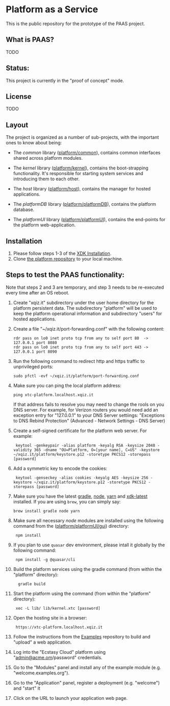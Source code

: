 # Platform as a Service #

This is the public repository for the prototype of the PAAS project.

## What is PAAS?

TODO

## Status:

This project is currently in the "proof of concept" mode.

## License

TODO

## Layout

The project is organized as a number of sub-projects, with the important ones to know about being:

* The *common* library ([platform/common](./common)), contains common interfaces shared across platform modules. 
  
* The *kernel* library ([platform/kernel](./kernel)), contains the boot-strapping functionality. It's responsible for starting system services and introducing them to each other. 
  
* The *host* library ([platform/host](./host)), contains the manager for hosted applications.

* The *platformDB* library ([platform/platformDB](./platformDB)), contains the platform database. 

* The *platformUI* library ([platform/platformUI](./platformUI)), contains the end-points for the platform web-application. 
  
## Installation

1. Please follow steps 1-3 of the [XDK Installation](https://github.com/xtclang/xvm#installation).
2. Clone [the platform repository](https://github.com/xtclang/platform) to your local machine.

## Steps to test the PAAS functionality:

Note that steps 2 and 3 are temporary, and step 3 needs to be re-executed every time after an OS reboot.

1. Create "xqiz.it" subdirectory under the user home directory for the platform persistent data. The subdirectory "platform" will be used to keep the platform operational information and subdirectory "users" for hosted applications.

2. Create a file "~/xqiz.it/port-forwarding.conf" with the following content:

       rdr pass on lo0 inet proto tcp from any to self port 80  -> 127.0.0.1 port 8080
       rdr pass on lo0 inet proto tcp from any to self port 443 -> 127.0.0.1 port 8090

3. Run the following command to redirect http and https traffic to unprivileged ports:
      
       sudo pfctl -evf ~/xqiz.it/platform/port-forwarding.conf

4. Make sure you can ping the local platform address:
       
       ping xtc-platform.localhost.xqiz.it
   
   If that address fails to resolve you may need to change the rools on you DNS server. For example, for Verizon routers you would need add an exception entry for "127.0.0.1" to your DNS Server settiings: "Exceptions to DNS Rebind Protection" (Advanced - Network Settings - DNS Server)   

5. Create a self-signed certificate for the platform web server. For example:
   
        keytool -genkeypair -alias platform -keyalg RSA -keysize 2048 -validity 365 -dname "OU=Platform, O=[your name], C=US" -keystore ~/xqiz.it/platform/keystore.p12 -storetype PKCS12 -storepass [password]

6. Add a symmetric key to encode the cookies:

        keytool -genseckey -alias cookies -keyalg AES -keysize 256 -keystore ~/xqiz.it/platform/keystore.p12 -storetype PKCS12 -storepass [password]
   
7. Make sure you have the latest [gradle](https://gradle.org/), [node](https://nodejs.org/en), [yarn](https://yarnpkg.com/) and  [xdk-latest](https://github.com/xtclang/xvm#readme) installed. If you are using `brew`, you can simply say: 
        
       brew install gradle node yarn  

8. Make sure all necessary *node* modules are installed using the following command from the ([platform/platformUI/gui](./platformUI/gui)) directory:
   
        npm install

9. If you plan to use `quasar` dev environment, please intall it globally by the following command:

        npm install -g @quasar/cli
 
10. Build the platform services using the gradle command (from within the "platform" directory):

          gradle build

11. Start the platform using the command (from within the "platform" directory):

         xec -L lib/ lib/kernel.xtc [password]

12. Open the hosting site in a browser: 

         https://xtc-platform.localhost.xqiz.it

13. Follow the instructions from the [Examples](https://github.com/xtclang/examples) repository to build and "upload" a web application.
14. Log into the "Ecstasy Cloud" platform using "admin@acme.om/password" credentials.
15. Go to the "Modules" panel and install any of the example module (e.g. "welcome.examples.org").
16. Go to the "Application" panel, register a deployment (e.g. "welcome") and "start" it  
17. Click on the URL to launch your application web page.